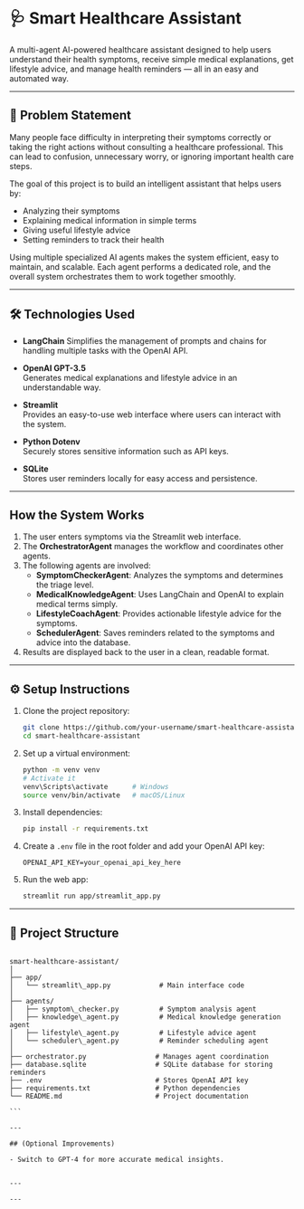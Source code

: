 # 🩺 Smart Healthcare Assistant

A multi-agent AI-powered healthcare assistant designed to help users understand their health symptoms, receive simple medical explanations, get lifestyle advice, and manage health reminders — all in an easy and automated way.

---

## 📝 Problem Statement

Many people face difficulty in interpreting their symptoms correctly or taking the right actions without consulting a healthcare professional. This can lead to confusion, unnecessary worry, or ignoring important health care steps.  

The goal of this project is to build an intelligent assistant that helps users by:
- Analyzing their symptoms
- Explaining medical information in simple terms
- Giving useful lifestyle advice
- Setting reminders to track their health

Using multiple specialized AI agents makes the system efficient, easy to maintain, and scalable. Each agent performs a dedicated role, and the overall system orchestrates them to work together smoothly.

---

## 🛠️ Technologies Used

- **LangChain** 
  Simplifies the management of prompts and chains for handling multiple tasks with the OpenAI API.

- **OpenAI GPT-3.5**  
  Generates medical explanations and lifestyle advice in an understandable way.

- **Streamlit**  
  Provides an easy-to-use web interface where users can interact with the system.

- **Python Dotenv**  
  Securely stores sensitive information such as API keys.

- **SQLite**  
  Stores user reminders locally for easy access and persistence.

---

##  How the System Works

1. The user enters symptoms via the Streamlit web interface.
2. The **OrchestratorAgent** manages the workflow and coordinates other agents.
3. The following agents are involved:
    - **SymptomCheckerAgent**: Analyzes the symptoms and determines the triage level.
    - **MedicalKnowledgeAgent**: Uses LangChain and OpenAI to explain medical terms simply.
    - **LifestyleCoachAgent**: Provides actionable lifestyle advice for the symptoms.
    - **SchedulerAgent**: Saves reminders related to the symptoms and advice into the database.
4. Results are displayed back to the user in a clean, readable format.

---

## ⚙️ Setup Instructions

1. Clone the project repository:
    ```bash
    git clone https://github.com/your-username/smart-healthcare-assistant.git
    cd smart-healthcare-assistant
    ```

2. Set up a virtual environment:
    ```bash
    python -m venv venv
    # Activate it
    venv\Scripts\activate      # Windows
    source venv/bin/activate   # macOS/Linux
    ```

3. Install dependencies:
    ```bash
    pip install -r requirements.txt
    ```

4. Create a `.env` file in the root folder and add your OpenAI API key:
    ```
    OPENAI_API_KEY=your_openai_api_key_here
    ```

5. Run the web app:
    ```bash
    streamlit run app/streamlit_app.py
    ```

---

## 📁 Project Structure

````

smart-healthcare-assistant/
│
├── app/
│   └── streamlit\_app.py            # Main interface code
│
├── agents/
│   ├── symptom\_checker.py          # Symptom analysis agent
│   ├── knowledge\_agent.py          # Medical knowledge generation agent
│   ├── lifestyle\_agent.py          # Lifestyle advice agent
│   └── scheduler\_agent.py          # Reminder scheduling agent
│
├── orchestrator.py                 # Manages agent coordination
├── database.sqlite                 # SQLite database for storing reminders
├── .env                            # Stores OpenAI API key
├── requirements.txt                # Python dependencies
└── README.md                       # Project documentation

```

---

## (Optional Improvements)

- Switch to GPT-4 for more accurate medical insights.


---

---
